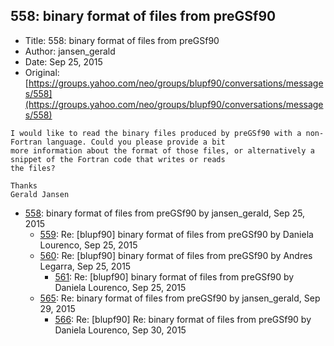 ## 558: binary format of files from preGSf90

- Title: 558: binary format of files from preGSf90
- Author: jansen_gerald
- Date: Sep 25, 2015
- Original: [https://groups.yahoo.com/neo/groups/blupf90/conversations/messages/558](https://groups.yahoo.com/neo/groups/blupf90/conversations/messages/558)

```
I would like to read the binary files produced by preGSf90 with a non-Fortran language. Could you please provide a bit
more information about the format of those files, or alternatively a snippet of the Fortran code that writes or reads
the files? 

Thanks
Gerald Jansen
```

- [558](0558.md): binary format of files from preGSf90 by jansen_gerald, Sep 25, 2015
    - [559](0559.md): Re: [blupf90] binary format of files from preGSf90 by Daniela Lourenco, Sep 25, 2015
    - [560](0560.md): Re: [blupf90] binary format of files from preGSf90 by Andres Legarra, Sep 25, 2015
        - [561](0561.md): Re: [blupf90] binary format of files from preGSf90 by Daniela Lourenco, Sep 25, 2015
    - [565](0565.md): Re: binary format of files from preGSf90 by jansen_gerald, Sep 29, 2015
        - [566](0566.md): Re: [blupf90] Re: binary format of files from preGSf90 by Daniela Lourenco, Sep 30, 2015
